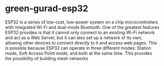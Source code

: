 # green-gurad-esp32

ESP32 is a series of low-cost, low-power system on a chip 
microcontrollers with integrated Wi-Fi and dual-mode Bluetooth.
One of the greatest features ESP32 provides is that it cannot only 
connect to an existing Wi-Fi network and act as a Web Server, but it 
can also set up a network of its own, allowing other devices to connect 
directly to it and access web pages. This is possible because ESP32 can 
operate in three different modes: Station mode, Soft Access Point mode, 
and both at the same time. This provides the possibility of building 
mesh networks
